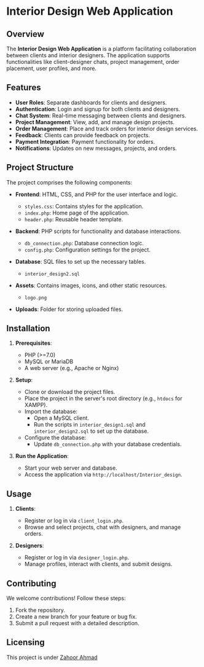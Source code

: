 # Interior Design Web Application

## Overview

The **Interior Design Web Application** is a platform facilitating collaboration between clients and interior designers. The application supports functionalities like client-designer chats, project management, order placement, user profiles, and more. 

## Features

- **User Roles**: Separate dashboards for clients and designers.
- **Authentication**: Login and signup for both clients and designers.
- **Chat System**: Real-time messaging between clients and designers.
- **Project Management**: View, add, and manage design projects.
- **Order Management**: Place and track orders for interior design services.
- **Feedback**: Clients can provide feedback on projects.
- **Payment Integration**: Payment functionality for orders.
- **Notifications**: Updates on new messages, projects, and orders.

## Project Structure

The project comprises the following components:

- **Frontend**: HTML, CSS, and PHP for the user interface and logic.
  - `styles.css`: Contains styles for the application.
  - `index.php`: Home page of the application.
  - `header.php`: Reusable header template.

- **Backend**: PHP scripts for functionality and database interactions.
  - `db_connection.php`: Database connection logic.
  - `config.php`: Configuration settings for the project.

- **Database**: SQL files to set up the necessary tables.
  - `interior_design2.sql`

- **Assets**: Contains images, icons, and other static resources.
  - `logo.png`
  
- **Uploads**: Folder for storing uploaded files.

## Installation

1. **Prerequisites**:
   - PHP (>=7.0)
   - MySQL or MariaDB
   - A web server (e.g., Apache or Nginx)
   
2. **Setup**:
   - Clone or download the project files.
   - Place the project in the server's root directory (e.g., `htdocs` for XAMPP).
   - Import the database:
     - Open a MySQL client.
     - Run the scripts in `interior_design1.sql` and `interior_design2.sql` to set up the database.
   - Configure the database:
     - Update `db_connection.php` with your database credentials.

3. **Run the Application**:
   - Start your web server and database.
   - Access the application via `http://localhost/Interior_design`.

## Usage

1. **Clients**:
   - Register or log in via `client_login.php`.
   - Browse and select projects, chat with designers, and manage orders.

2. **Designers**:
   - Register or log in via `designer_login.php`.
   - Manage profiles, interact with clients, and submit designs.

## Contributing

We welcome contributions! Follow these steps:

1. Fork the repository.
2. Create a new branch for your feature or bug fix.
3. Submit a pull request with a detailed description.

## Licensing

This project is under [Zahoor Ahmad](https://github.com/zahoorahmad60)
